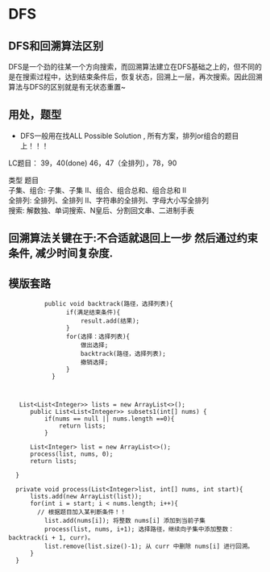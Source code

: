# DFS
## DFS和回溯算法区别
DFS是一个劲的往某一个方向搜索，而回溯算法建立在DFS基础之上的，但不同的是在搜索过程中，达到结束条件后，恢复状态，回溯上一层，再次搜索。因此回溯算法与DFS的区别就是有无状态重置~ 

## 用处，题型
* DFS一般用在找ALL Possible Solution , 所有方案，排列or组合的题目上！！！

LC题目： 39，40(done)   46，47（全排列），78，90

类型	题目       
子集、组合:	子集、子集 II、组合、组合总和、组合总和 II   
全排列: 	全排列、全排列 II、字符串的全排列、字母大小写全排列   
搜索: 	解数独、单词搜索、N皇后、分割回文串、二进制手表   


## 回溯算法关键在于:不合适就退回上一步 然后通过约束条件, 减少时间复杂度.
    
## 模版套路

              public void backtrack(路径，选择列表){
                    if(满足结束条件){
                        result.add(结果);
                    }
                    for(选择：选择列表){
                        做出选择;
                        backtrack(路径，选择列表);
                        撤销选择;
                    }
                }



       List<List<Integer>> lists = new ArrayList<>();
          public List<List<Integer>> subsets1(int[] nums) {
              if(nums == null || nums.length ==0){
                  return lists;
              }

          List<Integer> list = new ArrayList<>();
          process(list, nums, 0);
          return lists;

      }

      private void process(List<Integer>list, int[] nums, int start){
          lists.add(new ArrayList(list));
          for(int i = start; i < nums.length; i++){
            // 根据题目加入某判断条件！！
              list.add(nums[i]); 将整数 nums[i] 添加到当前子集 
              process(list, nums, i+1); 选择路径，继续向子集中添加整数：backtrack(i + 1, curr)。
              list.remove(list.size()-1); 从 curr 中删除 nums[i] 进行回溯。
          }
      }
